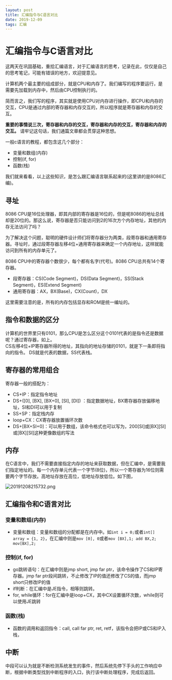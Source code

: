```yaml
---
layout: post
title: 汇编指令与C语言对比
date: 2019-12-09
tags: 汇编
---
```

# 汇编指令与C语言对比

这两天在巩固基础，重拾汇编语言，对于汇编语言的思考，记录在此，仅仅是自己的思考笔记，可能有错误的地方，欢迎提意见。

计算机两个最主要的组成部分，就是CPU和内存了。我们编写的程序要运行，是需要先加载到内存中，然后由CPU控制执行的。

简而言之，我们写的程序，其实就是使用CPU对内存进行操作，即CPU和内存的交互，CPU是通过内部的寄存器和内存交互的，所以程序就是寄存器和内存的交互。

**重要的事情说三次，寄存器和内存的交互，寄存器和内存的交互，寄存器和内存的交互。** 请牢记这句话，我们通篇文章都会贯穿这种思想。

一般c语言的教程，都包含这几个部分：

+ 变量和数组(内存)
+ 控制(if, for)
+ 函数(栈)

我们就来看看，以上这些知识，是怎么跟汇编语言联系起来的(这里讲的是8086汇编)。

## 寻址

8086 CPU是16位处理器，即其内部的寄存器是16位的，但是呢8086的地址总线却是20位的。那这么说，寄存器是否只能访问到2的16次方个内存地址，其他的内存无法访问了吗？

为了解决这个问题，聪明的硬件设计师们将寄存器分为两类，段寄存器和通用寄存器。寻址时，通过段寄存器左移4位+通用寄存器来确定一个内存地址，这样就能访问到所有的内存单元了。

8086 CPU中的寄存器个数很少，每个都有名字(代号)。8086 CPU总共有14个寄存器。
+ 段寄存器：CS(Code Segment)，DS(Data Segment)，SS(Stack Segment)，ES(Extend Segment)
+ 通用寄存器：AX，BX(Base)，CX(Count)，DX

这里需要注意的是，所有的内存包括显存和ROM是统一编址的。


## 指令和数据的区分

计算机的世界里只有0101，那么CPU是怎么区分这个0101代表的是指令还是数据呢？通过寄存器，如上。  
CS左移4位+IP寄存器所得的地址，其指向的地址存储的0101，就是下一条即将指向的指令。
DS就是代表的数据，SS代表栈。

## 寄存器的常用组合
寄存器一般的搭配为：
+ CS+IP：指定指令地址
+ DS+([0], [BX], [BX+0], [SI], [DI]) ：指定数据地址，BX寄存器存放偏移地址，SI和DI可以用于复制
+ SS+SP：指定栈内存
+ loop+CX：CX寄存器放置循环次数
+ DS+[BX+SI+0]：可以用于数组，该命令格式也可以写为，200[SI]或[BX][SI]或[BX][SI]这种更像数组的写法

## 内存

在C语言中，我们不需要直接指定内存的地址来获取数据，但在汇编中，是需要我们指定地址的。每一个内存单元代表一个字节(8位)，所以一个寄存器为16位则需要两个字节存放。高地址存放在高位，低地址存放低位。如下图，

![20191208215732.png](https://i.loli.net/2019/12/08/AuM5SCi48ngPlfE.png)

 ## 汇编指令和C语言对比

 ### 变量和数组(内存)
 + 变量和数组：变量和数组的分配都是在内存中。如```int i = 0;```或者```int[] array = {1, 2}```，在汇编中则是```mov [0], 0```或者```mov [BX],1; add BX,2; mov[BX],2; ```
### 控制(if, for)
+ go跳转语句：在汇编中则是jmp short, jmp far ptr，该命令操作了CS和IP寄存器。jmp far ptr段间跳转，不止修改了IP的值还修改了CS的值，而jmp short只修改IP的值
+ if判断：在汇编中是JE指令，相等则跳转。
+ for, while循环：for在汇编中是loop+CX，其中CX设置循环次数，while则可以使用JE跳转
### 函数(栈)
+ 函数的调用和返回指令：call, call far ptr, ret, retf，该指令会把IP或CS和IP入栈，

## 中断

中段可以认为就是不断检测系统发生的事件，然后系统先停下手头的工作响应中断，根据中断类型找到中断程序的入口，执行该中断处理程序，完成后返回。